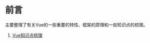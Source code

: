 # 前言
主要整理了有关Vue的一些重要的特性、框架的原理和一些知识点的梳理。

1. [Vue知识点梳理](https://github.com/fuhangyy/Vue-Blog/issues/1)
